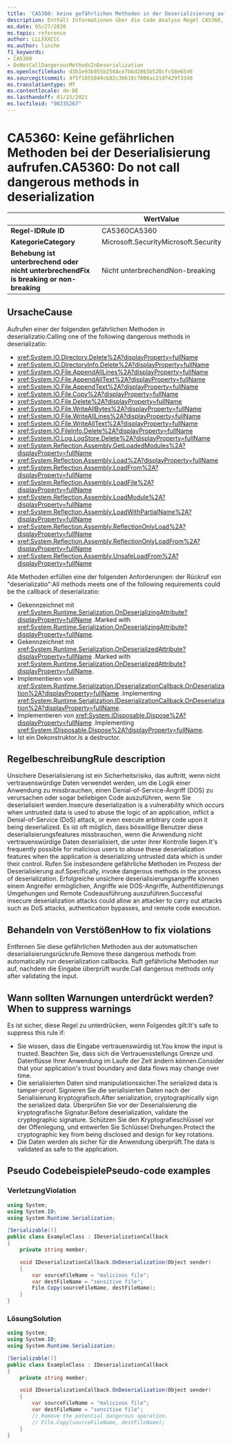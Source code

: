 ```yaml
---
title: 'CA5360: keine gefährlichen Methoden in der Deserialisierung aufzurufen (Code Analyse)'
description: Enthält Informationen über die Code Analyse Regel CA5360, einschließlich der Gründe, der Behebung von Verstößen und der Zeit, zu der Sie unterdrückt werden soll.
ms.date: 05/27/2020
ms.topic: reference
author: LLLXXXCCC
ms.author: linche
f1_keywords:
- CA5360
- DoNotCallDangerousMethodsInDeserialization
ms.openlocfilehash: d3b1e93b955b2584ce7b6d2865b520cfc58e65d6
ms.sourcegitcommit: 4f5f1855849cb02c3b610c7006ac21d7429f3348
ms.translationtype: MT
ms.contentlocale: de-DE
ms.lasthandoff: 01/15/2021
ms.locfileid: "98235267"
---
```

# <a name="ca5360-do-not-call-dangerous-methods-in-deserialization"></a><span data-ttu-id="a0a35-103">CA5360: Keine gefährlichen Methoden bei der Deserialisierung aufrufen.</span><span class="sxs-lookup"><span data-stu-id="a0a35-103">CA5360: Do not call dangerous methods in deserialization</span></span>

| | <span data-ttu-id="a0a35-104">Wert</span><span class="sxs-lookup"><span data-stu-id="a0a35-104">Value</span></span> |
|-|-|
| <span data-ttu-id="a0a35-105">**Regel-ID**</span><span class="sxs-lookup"><span data-stu-id="a0a35-105">**Rule ID**</span></span> |<span data-ttu-id="a0a35-106">CA5360</span><span class="sxs-lookup"><span data-stu-id="a0a35-106">CA5360</span></span>|
| <span data-ttu-id="a0a35-107">**Kategorie**</span><span class="sxs-lookup"><span data-stu-id="a0a35-107">**Category**</span></span> |<span data-ttu-id="a0a35-108">Microsoft.Security</span><span class="sxs-lookup"><span data-stu-id="a0a35-108">Microsoft.Security</span></span>|
| <span data-ttu-id="a0a35-109">**Behebung ist unterbrechend oder nicht unterbrechend**</span><span class="sxs-lookup"><span data-stu-id="a0a35-109">**Fix is breaking or non-breaking**</span></span> |<span data-ttu-id="a0a35-110">Nicht unterbrechend</span><span class="sxs-lookup"><span data-stu-id="a0a35-110">Non-breaking</span></span>|

## <a name="cause"></a><span data-ttu-id="a0a35-111">Ursache</span><span class="sxs-lookup"><span data-stu-id="a0a35-111">Cause</span></span>

<span data-ttu-id="a0a35-112">Aufrufen einer der folgenden gefährlichen Methoden in deserializatio:</span><span class="sxs-lookup"><span data-stu-id="a0a35-112">Calling one of the following dangerous methods in deserializatio:</span></span>

- <xref:System.IO.Directory.Delete%2A?displayProperty=fullName>
- <xref:System.IO.DirectoryInfo.Delete%2A?displayProperty=fullName>
- <xref:System.IO.File.AppendAllLines%2A?displayProperty=fullName>
- <xref:System.IO.File.AppendAllText%2A?displayProperty=fullName>
- <xref:System.IO.File.AppendText%2A?displayProperty=fullName>
- <xref:System.IO.File.Copy%2A?displayProperty=fullName>
- <xref:System.IO.File.Delete%2A?displayProperty=fullName>
- <xref:System.IO.File.WriteAllBytes%2A?displayProperty=fullName>
- <xref:System.IO.File.WriteAllLines%2A?displayProperty=fullName>
- <xref:System.IO.File.WriteAllText%2A?displayProperty=fullName>
- <xref:System.IO.FileInfo.Delete%2A?displayProperty=fullName>
- <xref:System.IO.Log.LogStore.Delete%2A?displayProperty=fullName>
- <xref:System.Reflection.Assembly.GetLoadedModules%2A?displayProperty=fullName>
- <xref:System.Reflection.Assembly.Load%2A?displayProperty=fullName>
- <xref:System.Reflection.Assembly.LoadFrom%2A?displayProperty=fullName>
- <xref:System.Reflection.Assembly.LoadFile%2A?displayProperty=fullName>
- <xref:System.Reflection.Assembly.LoadModule%2A?displayProperty=fullName>
- <xref:System.Reflection.Assembly.LoadWithPartialName%2A?displayProperty=fullName>
- <xref:System.Reflection.Assembly.ReflectionOnlyLoad%2A?displayProperty=fullName>
- <xref:System.Reflection.Assembly.ReflectionOnlyLoadFrom%2A?displayProperty=fullName>
- <xref:System.Reflection.Assembly.UnsafeLoadFrom%2A?displayProperty=fullName>

<span data-ttu-id="a0a35-113">Alle Methoden erfüllen eine der folgenden Anforderungen: der Rückruf von "deserializatio":</span><span class="sxs-lookup"><span data-stu-id="a0a35-113">All methods meets one of the following requirements could be the callback of deserializatio:</span></span>

- <span data-ttu-id="a0a35-114">Gekennzeichnet mit <xref:System.Runtime.Serialization.OnDeserializingAttribute?displayProperty=fullName> .</span><span class="sxs-lookup"><span data-stu-id="a0a35-114">Marked with <xref:System.Runtime.Serialization.OnDeserializingAttribute?displayProperty=fullName>.</span></span>
- <span data-ttu-id="a0a35-115">Gekennzeichnet mit <xref:System.Runtime.Serialization.OnDeserializedAttribute?displayProperty=fullName> .</span><span class="sxs-lookup"><span data-stu-id="a0a35-115">Marked with <xref:System.Runtime.Serialization.OnDeserializedAttribute?displayProperty=fullName>.</span></span>
- <span data-ttu-id="a0a35-116">Implementieren von <xref:System.Runtime.Serialization.IDeserializationCallback.OnDeserialization%2A?displayProperty=fullName> .</span><span class="sxs-lookup"><span data-stu-id="a0a35-116">Implementing <xref:System.Runtime.Serialization.IDeserializationCallback.OnDeserialization%2A?displayProperty=fullName>.</span></span>
- <span data-ttu-id="a0a35-117">Implementieren von <xref:System.IDisposable.Dispose%2A?displayProperty=fullName> .</span><span class="sxs-lookup"><span data-stu-id="a0a35-117">Implementing <xref:System.IDisposable.Dispose%2A?displayProperty=fullName>.</span></span>
- <span data-ttu-id="a0a35-118">Ist ein Dekonstruktor.</span><span class="sxs-lookup"><span data-stu-id="a0a35-118">Is a destructor.</span></span>

## <a name="rule-description"></a><span data-ttu-id="a0a35-119">Regelbeschreibung</span><span class="sxs-lookup"><span data-stu-id="a0a35-119">Rule description</span></span>

<span data-ttu-id="a0a35-120">Unsichere Deserialisierung ist ein Sicherheitsrisiko, das auftritt, wenn nicht vertrauenswürdige Daten verwendet werden, um die Logik einer Anwendung zu missbrauchen, einen Denial-of-Service-Angriff (DOS) zu verursachen oder sogar beliebigen Code auszuführen, wenn Sie deserialisiert werden.</span><span class="sxs-lookup"><span data-stu-id="a0a35-120">Insecure deserialization is a vulnerability which occurs when untrusted data is used to abuse the logic of an application, inflict a Denial-of-Service (DoS) attack, or even execute arbitrary code upon it being deserialized.</span></span> <span data-ttu-id="a0a35-121">Es ist oft möglich, dass böswillige Benutzer diese deserialisierungsfeatures missbrauchen, wenn die Anwendung nicht vertrauenswürdige Daten deserialisiert, die unter ihrer Kontrolle liegen.</span><span class="sxs-lookup"><span data-stu-id="a0a35-121">It's frequently possible for malicious users to abuse these deserialization features when the application is deserializing untrusted data which is under their control.</span></span> <span data-ttu-id="a0a35-122">Rufen Sie insbesondere gefährliche Methoden im Prozess der Deserialisierung auf.</span><span class="sxs-lookup"><span data-stu-id="a0a35-122">Specifically, invoke dangerous methods in the process of deserialization.</span></span> <span data-ttu-id="a0a35-123">Erfolgreiche unsichere deserialisierungsangriffe können einem Angreifer ermöglichen, Angriffe wie DOS-Angriffe, Authentifizierungs Umgehungen und Remote Codeausführung auszuführen.</span><span class="sxs-lookup"><span data-stu-id="a0a35-123">Successful insecure deserialization attacks could allow an attacker to carry out attacks such as DoS attacks, authentication bypasses, and remote code execution.</span></span>

## <a name="how-to-fix-violations"></a><span data-ttu-id="a0a35-124">Behandeln von Verstößen</span><span class="sxs-lookup"><span data-stu-id="a0a35-124">How to fix violations</span></span>

<span data-ttu-id="a0a35-125">Entfernen Sie diese gefährlichen Methoden aus der automatischen deserialisierungsrückrufe.</span><span class="sxs-lookup"><span data-stu-id="a0a35-125">Remove these dangerous methods from automatically run deserialization callbacks.</span></span> <span data-ttu-id="a0a35-126">Ruft gefährliche Methoden nur auf, nachdem die Eingabe überprüft wurde.</span><span class="sxs-lookup"><span data-stu-id="a0a35-126">Call dangerous methods only after validating the input.</span></span>

## <a name="when-to-suppress-warnings"></a><span data-ttu-id="a0a35-127">Wann sollten Warnungen unterdrückt werden?</span><span class="sxs-lookup"><span data-stu-id="a0a35-127">When to suppress warnings</span></span>

<span data-ttu-id="a0a35-128">Es ist sicher, diese Regel zu unterdrücken, wenn Folgendes gilt:</span><span class="sxs-lookup"><span data-stu-id="a0a35-128">It's safe to suppress this rule if:</span></span>

- <span data-ttu-id="a0a35-129">Sie wissen, dass die Eingabe vertrauenswürdig ist.</span><span class="sxs-lookup"><span data-stu-id="a0a35-129">You know the input is trusted.</span></span> <span data-ttu-id="a0a35-130">Beachten Sie, dass sich die Vertrauensstellungs Grenze und Datenflüsse Ihrer Anwendung im Laufe der Zeit ändern können.</span><span class="sxs-lookup"><span data-stu-id="a0a35-130">Consider that your application's trust boundary and data flows may change over time.</span></span>
- <span data-ttu-id="a0a35-131">Die serialisierten Daten sind manipulationssicher.</span><span class="sxs-lookup"><span data-stu-id="a0a35-131">The serialized data is tamper-proof.</span></span> <span data-ttu-id="a0a35-132">Signieren Sie die serialisierten Daten nach der Serialisierung kryptografisch.</span><span class="sxs-lookup"><span data-stu-id="a0a35-132">After serialization, cryptographically sign the serialized data.</span></span> <span data-ttu-id="a0a35-133">Überprüfen Sie vor der Deserialisierung die kryptografische Signatur.</span><span class="sxs-lookup"><span data-stu-id="a0a35-133">Before deserialization, validate the cryptographic signature.</span></span> <span data-ttu-id="a0a35-134">Schützen Sie den Kryptografieschlüssel vor der Offenlegung, und entwerfen Sie Schlüssel Drehungen.</span><span class="sxs-lookup"><span data-stu-id="a0a35-134">Protect the cryptographic key from being disclosed and design for key rotations.</span></span>
- <span data-ttu-id="a0a35-135">Die Daten werden als sicher für die Anwendung überprüft.</span><span class="sxs-lookup"><span data-stu-id="a0a35-135">The data is validated as safe to the application.</span></span>

## <a name="pseudo-code-examples"></a><span data-ttu-id="a0a35-136">Pseudo Codebeispiele</span><span class="sxs-lookup"><span data-stu-id="a0a35-136">Pseudo-code examples</span></span>

### <a name="violation"></a><span data-ttu-id="a0a35-137">Verletzung</span><span class="sxs-lookup"><span data-stu-id="a0a35-137">Violation</span></span>

```csharp
using System;
using System.IO;
using System.Runtime.Serialization;

[Serializable()]
public class ExampleClass : IDeserializationCallback
{
    private string member;

    void IDeserializationCallback.OnDeserialization(Object sender)
    {
        var sourceFileName = "malicious file";
        var destFileName = "sensitive file";
        File.Copy(sourceFileName, destFileName);
    }
}
```

### <a name="solution"></a><span data-ttu-id="a0a35-138">Lösung</span><span class="sxs-lookup"><span data-stu-id="a0a35-138">Solution</span></span>

```csharp
using System;
using System.IO;
using System.Runtime.Serialization;

[Serializable()]
public class ExampleClass : IDeserializationCallback
{
    private string member;

    void IDeserializationCallback.OnDeserialization(Object sender)
    {
        var sourceFileName = "malicious file";
        var destFileName = "sensitive file";
        // Remove the potential dangerous operation.
        // File.Copy(sourceFileName, destFileName);
    }
}
```
